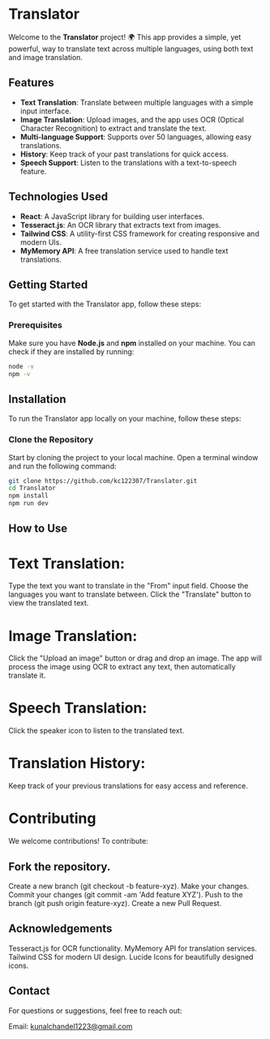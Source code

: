 # Translator

Welcome to the **Translator** project! 🌍 This app provides a simple, yet powerful, way to translate text across multiple languages, using both text and image translation.

## Features

- **Text Translation**: Translate between multiple languages with a simple input interface.
- **Image Translation**: Upload images, and the app uses OCR (Optical Character Recognition) to extract and translate the text.
- **Multi-language Support**: Supports over 50 languages, allowing easy translations.
- **History**: Keep track of your past translations for quick access.
- **Speech Support**: Listen to the translations with a text-to-speech feature.

## Technologies Used

- **React**: A JavaScript library for building user interfaces.
- **Tesseract.js**: An OCR library that extracts text from images.
- **Tailwind CSS**: A utility-first CSS framework for creating responsive and modern UIs.
- **MyMemory API**: A free translation service used to handle text translations.

## Getting Started

To get started with the Translator app, follow these steps:

### Prerequisites

Make sure you have **Node.js** and **npm** installed on your machine. You can check if they are installed by running:

```bash
node -v
npm -v
```
## Installation

To run the Translator app locally on your machine, follow these steps:

###  Clone the Repository

Start by cloning the project to your local machine. Open a terminal window and run the following command:

```bash
git clone https://github.com/kc122307/Translator.git
cd Translator
npm install
npm run dev
```


## How to Use

# Text Translation:
Type the text you want to translate in the "From" input field.
Choose the languages you want to translate between.
Click the "Translate" button to view the translated text.
# Image Translation:
Click the "Upload an image" button or drag and drop an image.
The app will process the image using OCR to extract any text, then automatically translate it.
# Speech Translation:
Click the speaker icon to listen to the translated text.
# Translation History:
Keep track of your previous translations for easy access and reference.
# Contributing
We welcome contributions! To contribute:

## Fork the repository.

Create a new branch (git checkout -b feature-xyz).
Make your changes.
Commit your changes (git commit -am 'Add feature XYZ').
Push to the branch (git push origin feature-xyz).
Create a new Pull Request.

## Acknowledgements

Tesseract.js for OCR functionality.
MyMemory API for translation services.
Tailwind CSS for modern UI design.
Lucide Icons for beautifully designed icons.


## Contact
For questions or suggestions, feel free to reach out:

Email: kunalchandel1223@gmail.com
